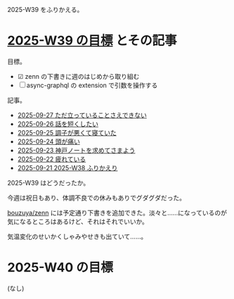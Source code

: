 2025-W39 をふりかえる。

# [2025-W39 の目標][2025-09-21] とその記事

目標。

- ☑ zenn の下書きに週のはじめから取り組む
- ☐ async-graphql の extension で引数を操作する

記事。

- [2025-09-27 ただ立っていることさえできない][2025-09-27]
- [2025-09-26 話を短くしたい][2025-09-26]
- [2025-09-25 調子が悪くて寝ていた][2025-09-25]
- [2025-09-24 頭が痛い][2025-09-24]
- [2025-09-23 神戸ノートを求めてさまよう][2025-09-23]
- [2025-09-22 疲れている][2025-09-22]
- [2025-09-21 2025-W38 ふりかえり][2025-09-21]

2025-W39 はどうだったか。

今週は祝日もあり、体調不良での休みもありでグダグダだった。

[bouzuya/zenn] には予定通り下書きを追加できた。淡々と……になっているのが気になるところはあるけど、それはそれでいいか。

気温変化のせいかくしゃみやせきも出ていて……。

# 2025-W40 の目標

(なし)

[2025-09-21]: https://blog.bouzuya.net/2025/09/21/
[2025-09-22]: https://blog.bouzuya.net/2025/09/22/
[2025-09-23]: https://blog.bouzuya.net/2025/09/23/
[2025-09-24]: https://blog.bouzuya.net/2025/09/24/
[2025-09-25]: https://blog.bouzuya.net/2025/09/25/
[2025-09-26]: https://blog.bouzuya.net/2025/09/26/
[2025-09-27]: https://blog.bouzuya.net/2025/09/27/
[bouzuya/zenn]: https://github.com/bouzuya/zenn


